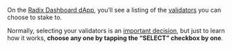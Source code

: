 On the [Radix Dashboard dApp](https://dashboard.radixdlt.com/network-staking), you’ll see a listing of the [validators](?glossaryAnchor=validators) you can choose to stake to.

Normally, selecting your validators is an [important decision](https://learn.radixdlt.com/article/how-should-i-choose-validators-to-stake-to), but just to learn how it works, **choose any one by tapping the “SELECT” checkbox by one**.
